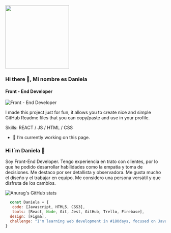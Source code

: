 <img src="https://media0.giphy.com/media/umYMU8G2ixG5mJBDo5/200w.webp?cid=ecf05e475cux3ogzlm5r1v134n7vng4b8u4xc3vg0xr1f0k5&rid=200w.webp&ct=g" width="200"/>

### Hi there 👋, Mi nombre es Daniela
#### Front - End Developer
![Front - End Developer](https://arturssmirnovs.github.io/github-profile-readme-generator/images/banner.png)

I made this project just for fun, it allows you to create nice and simple GitHub Readme files that you can copy/paste and use in your profile.

Skills:  REACT / JS / HTML / CSS

- 🔭 I’m currently working on this page. 






### Hi I´m Daniela 👋

Soy Front-End Developer. Tengo experiencia en trato con clientes, por lo que he podido desarrollar habilidades como la empatia y toma de decisiones. Me destaco por ser detallista y observadora. Me gusta mucho el diseño y el trabajar en equipo. Me considero una persona versátil y que disfruta de los cambios.

![Anurag's GitHub stats](https://github-readme-stats.vercel.app/api?username=daniela-paz-espinoza&theme=dark&show_icons=true)

```js
  const Daniela = {
   code: [Javascript, HTML5, CSS3],
   tools: [React, Node, Git, Jest, GitHub, Trello, Firebase],
  design: [Figma],
  challenge: "I'm learning web development in #180days, focused on JavaScript and React"
}



